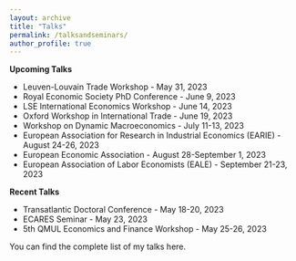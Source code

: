 ```yaml
---
layout: archive
title: "Talks"
permalink: /talksandseminars/
author_profile: true
---
```


**Upcoming Talks**

- Leuven-Louvain Trade Workshop - May 31, 2023
- <a href="https://res.org.uk/wp-content/uploads/2023/05/PhD-Conference-programme-2023-final.pdf" style="text-decoration: none" target="_blank">Royal Economic Society PhD Conference </a>  - June 9, 2023
- <a href="https://cep.lse.ac.uk/_new/EVENTS/International-Economics-Workshop/" style="text-decoration: none" target="_blank">LSE International Economics Workshop </a>  - June 14, 2023
- Oxford Workshop in International Trade - June 19, 2023
- <a href="https://workshop.webs.uvigo.es" style="text-decoration: none" target="_blank">Workshop on Dynamic Macroeconomics </a>  - July 11-13, 2023
- <a href="https://earie.org/earie-2023-rome/" style="text-decoration: none" target="_blank">European Association for Research in Industrial Economics (EARIE) </a>  - August 24-26, 2023
- <a href="https://www.eea-esem-congresses.org" style="text-decoration: none" target="_blank">European Economic Association  </a>  - August 28-September 1, 2023
- <a href="https://eale2023prague.eu" style="text-decoration: none" target="_blank">European Association of Labor Economists (EALE)</a> - September 21-23, 2023
 
**Recent Talks**
- <a href="https://www.london.edu/phd/transatlantic-doctoral-conference" style="text-decoration: none" target="_blank">Transatlantic Doctoral Conference</a> - May 18-20, 2023
- ECARES Seminar - May 23, 2023
- <a href="https://www.qmul.ac.uk/sef/events/conferences/items/call-for-papers---5th-qmul-economics-and-finance-workshop-for-phd--post-doctoral-students.html" style="text-decoration: none" target="_blank">5th QMUL Economics and Finance Workshop</a> - May 25-26, 2023



You can find the complete list of my talks <a href="https://github.com/fabrizioleone/Resume/raw/main/CV_FL.pdf" style="text-decoration: none" target="_blank">here</a>.
